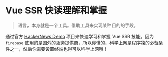 # Vue SSR 快读理解和掌握

> 语言，本身就是一个工具。借助工具来实现某种目的的手段。

通过官方 [HackerNews Demo](https://github.com/vuejs/vue-hackernews-2.0/) 项目来快速学习和掌握 Vue SSR 技能。因为 `firebase` 使用的是国外的服务提供商，所以你懂的，科学上网是程序猿的必备条件之一，然后你需要设置终端也得可以科学上网哦！
